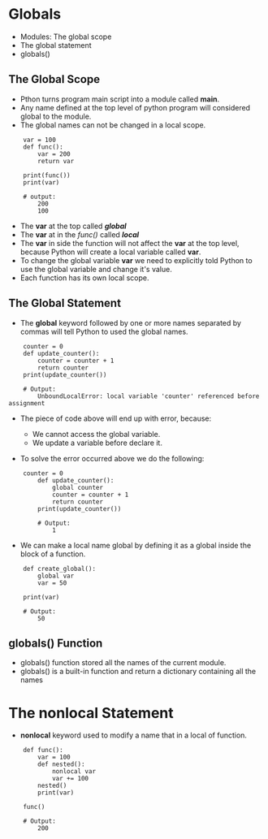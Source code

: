 # Globals
  - Modules: The global scope
  - The global statement
  - globals()


## The Global Scope
   - Pthon turns program main script into a module called **__main__**.
   - Any name defined at the top level of python program will considered global to the module.
   - The global names can not be changed in a local scope.

```
    var = 100
    def func():
        var = 200
        return var

    print(func())
    print(var)

    # output:
        200
        100
```
  - The **var** at the top called **_global_** 
  - The **var** at in the _func()_ called **_local_** 
  - The **var** in side the function will not affect the **var** at the top level, because Python will create a local variable called **var**.
  - To change the global variable **var** we need to explicitly told Python to use the global variable and change it's value.
  - Each function has its own local scope.


## The Global Statement
  - The **global** keyword followed by one or more names separated by commas will tell Python to used the global names.

```
    counter = 0
    def update_counter():
        counter = counter + 1 
        return counter
    print(update_counter())

    # Output:
        UnboundLocalError: local variable 'counter' referenced before assignment
```
  - The piece of code above will end up with error, because:
    - We cannot access the global variable.
    - We update a variable before declare it.


  - To solve the error occurred above we do the following:

```
    counter = 0
        def update_counter():
            global counter
            counter = counter + 1 
            return counter
        print(update_counter())

        # Output:
            1
```
  
  - We can make a local name global by defining it as a global inside the block of a function.

```
    def create_global():
        global var
        var = 50
    
    print(var)

    # Output:
        50
```

## globals() Function
  - globals() function stored all the names of the current module.
  - globals() is a built-in function and return a dictionary containing all the names

# The nonlocal Statement
  - **nonlocal** keyword used to modify a name that in a local of function.

```
    def func():
        var = 100
        def nested():
            nonlocal var
            var += 100
        nested()
        print(var)

    func()

    # Output:
        200
```

